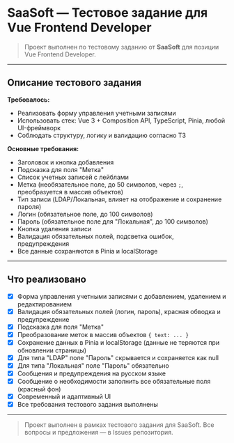 # SaaSoft — Тестовое задание для Vue Frontend Developer

> Проект выполнен по тестовому заданию от **SaaSoft** для позиции Vue Frontend Developer.

---

## Описание тестового задания

**Требовалось:**
- Реализовать форму управления учетными записями
- Использовать стек: Vue 3 + Composition API, TypeScript, Pinia, любой UI-фреймворк
- Соблюдать структуру, логику и валидацию согласно ТЗ

**Основные требования:**
- Заголовок и кнопка добавления
- Подсказка для поля "Метка"
- Список учетных записей с лейблами
- Метка (необязательное поле, до 50 символов, через `;`, преобразуется в массив объектов)
- Тип записи (LDAP/Локальная, влияет на отображение и сохранение пароля)
- Логин (обязательное поле, до 100 символов)
- Пароль (обязательное поле для "Локальная", до 100 символов)
- Кнопка удаления записи
- Валидация обязательных полей, подсветка ошибок, предупреждения
- Все данные сохраняются в Pinia и localStorage

---

## Что реализовано

- [x] Форма управления учетными записями с добавлением, удалением и редактированием
- [x] Валидация обязательных полей (логин, пароль), красная обводка и предупреждение
- [x] Подсказка для поля "Метка"
- [x] Преобразование меток в массив объектов `{ text: ... }`
- [x] Сохранение данных в Pinia и localStorage (данные не теряются при обновлении страницы)
- [x] Для типа "LDAP" поле "Пароль" скрывается и сохраняется как null
- [x] Для типа "Локальная" поле "Пароль" обязательно
- [x] Сообщения и предупреждения на русском языке
- [x] Сообщение о необходимости заполнить все обязательные поля (красный фон)
- [x] Современный и адаптивный UI
- [x] Все требования тестового задания выполнены

---

> Проект выполнен в рамках тестового задания для SaaSoft. Все вопросы и предложения — в Issues репозитория.
